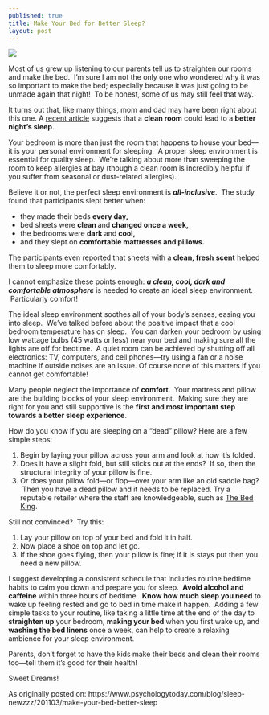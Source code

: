 ```yaml
---
published: true
title: Make Your Bed for Better Sleep?
layout: post
---
```

<img src="https://bedscapetown.files.wordpress.com/2016/03/000053715012.jpg" style="max-width: 100%;">

<p>Most of us grew up listening to our parents tell us to straighten our rooms and make the bed.  I’m sure I am not the only one who wondered why it was so important to make the bed; especially because it was just going to be unmade again that night!  To be honest, some of us may still feel that way.</p>

<p>It turns out that, like many things, mom and dad may have been right about this one. A <a href="http://www.webmd.com/sleep-disorders/news/20110126/want-sleep-better-make-your-bed">recent article</a> suggests that a <b>clean room</b> could lead to a <b>better night’s sleep</b>.</p>

<p>Your bedroom is more than just the room that happens to house your bed—it is your personal environment for sleeping.  A proper sleep environment is essential for quality sleep.  We’re talking about more than sweeping the room to keep allergies at bay (though a clean room is incredibly helpful if you suffer from seasonal or dust-related allergies).</p>

<p>Believe it or not, the perfect sleep environment is <b><i>all-inclusive</i></b>.  The study found that participants slept better when:</p>

<ul>
	<li>they made their beds <b>every day,</b></li>
	<li>bed sheets were <b>clean </b>and<b> changed once a week,</b></li>
	<li>the bedrooms were <b>dark</b> and<b> cool,</b></li>
	<li>and they slept on <b>comfortable mattresses and pillows.</b></li>
</ul>

<p>The participants even reported that sheets with a <b>clean, fresh</b><a href="https://www.psychologytoday.com/basics/scent"> <b>scent</b></a> helped them to sleep more comfortably.</p>

<p>I cannot emphasize these points enough: <b><i>a clean, cool, dark and comfortable atmosphere</i></b> is needed to create an ideal sleep environment.  Particularly comfort!</p>

<p>The ideal sleep environment soothes all of your body’s senses, easing you into sleep.  We’ve talked before about the positive impact that a cool bedroom temperature has on sleep.  You can darken your bedroom by using low wattage bulbs (45 watts or less) near your bed and making sure all the lights are off for bedtime.  A quiet room can be achieved by shutting off all electronics: TV, computers, and cell phones—try using a fan or a noise machine if outside noises are an issue. Of course none of this matters if you cannot get comfortable!</p>

<p>Many people neglect the importance of <b>comfort</b>.  Your mattress and pillow are the building blocks of your sleep environment.  Making sure they are right for you and still supportive is the <b>first and most important step towards a better sleep experience</b>.</p>

<p>How do you know if you are sleeping on a “dead” pillow? Here are a few simple steps:</p>

<ol>
	<li>Begin by laying your pillow across your arm and look at how it’s folded.</li>
	<li>Does it have a slight fold, but still sticks out at the ends?  If so, then the structural integrity of your pillow is fine.</li>
	<li>Or does your pillow fold—or flop—over your arm like an old saddle bag?  Then you have a dead pillow and it needs to be replaced. Try a reputable retailer where the staff are knowledgeable, such as <a href="http://www.bedking.co.za">The Bed King</a>.</li>
</ol>

<p>Still not convinced?  Try this:</p>

<ol>
	<li>Lay your pillow on top of your bed and fold it in half.</li>
	<li>Now place a shoe on top and let go.</li>
	<li>If the shoe goes flying, then your pillow is fine; if it is stays put then you need a new pillow.  </li>
</ol>

<p>I suggest developing a consistent schedule that includes routine bedtime habits to calm you down and prepare you for sleep.  <b>Avoid alcohol</b> <b>and caffeine</b> within three hours of bedtime.  <b>Know how much sleep you need</b> to wake up feeling rested and go to bed in time make it happen.  Adding a few simple tasks to your routine, like taking a little time at the end of the day to <b>straighten up</b> your bedroom, <b>making your bed</b> when you first wake up, and <b>washing the bed linens</b> once a week, can help to create a relaxing ambience for your sleep environment.</p>

<p>Parents, don’t forget to have the kids make their beds and clean their rooms too—tell them it’s good for their health!</p>

<p>Sweet Dreams!</p>

<p>As originally posted on: https://www.psychologytoday.com/blog/sleep-newzzz/201103/make-your-bed-better-sleep</p>